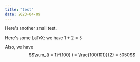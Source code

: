 ```yaml
---
title: "test"
date: 2023-04-09
---
```


Here's another small test.

Here's some LaTeX: we have $1+2=3$

Also, we have
$$\sum_{i = 1}^{100} i = \frac{100(101)}{2} = 5050$$